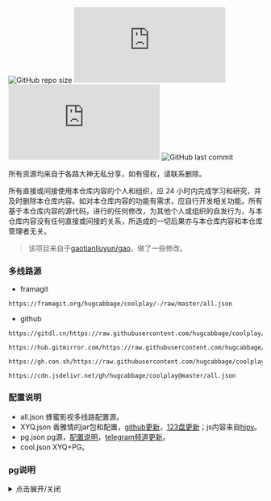 ![GitHub repo size](https://img.shields.io/github/repo-size/hugcabbage/coolplay)
![GitHub file size in bytes](https://img.shields.io/github/size/hugcabbage/coolplay/jar%2Fpg.jar?label=pg.jar%20size)
![GitHub file size in bytes](https://img.shields.io/github/size/hugcabbage/coolplay/jar%2FXYQ.jar?label=XYQ.jar%20size)
![GitHub last commit](https://img.shields.io/github/last-commit/hugcabbage/coolplay)

所有资源均来自于各路大神无私分享，如有侵权，请联系删除。

所有直接或间接使用本仓库内容的个人和组织，应 24 小时内完成学习和研究，并及时删除本仓库内容。如对本仓库内容的功能有需求，应自行开发相关功能。所有基于本仓库内容的源代码，进行的任何修改，为其他个人或组织的自发行为，与本仓库内容没有任何直接或间接的关系，所造成的一切后果亦与本仓库内容和本仓库管理者无关。

> 该项目来自于[gaotianliuyun/gao](https://github.com/gaotianliuyun/gao.git)，做了一些修改。

### 多线路源
- framagit
```text
https://framagit.org/hugcabbage/coolplay/-/raw/master/all.json
```
- github
```text
https://gitdl.cn/https://raw.githubusercontent.com/hugcabbage/coolplay/master/all.json
```
```text
https://hub.gitmirror.com/https://raw.githubusercontent.com/hugcabbage/coolplay/master/all.json
```
```text
https://gh.con.sh/https://raw.githubusercontent.com/hugcabbage/coolplay/master/all.json
```
```text
https://cdn.jsdelivr.net/gh/hugcabbage/coolplay@master/all.json
```

### 配置说明
- all.json 蜂蜜影视多线路配置源。
- XYQ.json 香雅情的jar包和配置，[github更新](https://github.com/xyq254245/xyqonlinerule.git)，[123盘更新](https://www.123pan.com/s/alSeVv-lGO0A.html)；js内容来自[hipy](https://github.com/hjdhnx/hipy-server.git)。
- pg.json pg源，[配置说明](#pg说明)，[telegram频道更新](https://t.me/s/PandaGroovePG)。
- cool.json XYQ+PG。

### pg说明
<details>
  <summary>点击展开/关闭</summary>

把zip文件解压缩到安卓设备的/sdcard/tvbox/JS/目录

复制lib/tokentemplate.json成为lib/tokenm.json，并填写必要的内容

特别提示：发现影视壳并不能加载最新的jar，如果遇到jar表现异常，或者最新的jar承诺的功能改进没有实现，请清除播放壳app的缓存后强杀播放壳后再试，清除方法1：在壳app的设置里点击“缓存”，清除方法2：设备的应用管理中，清除壳app的数据及缓存。

特别警告：迅雷云盘限制极为严格，不要尝试单token多用户异地使用，或多线程使用，随时可能封号。

可以透过配置中的“网盘及弹幕配置”的视频源来实现快捷方便的获取32位token及opentoken的功能。在“网盘及弹幕配置”中扫过任何一个OpenToken后，会自动激活“转存原画”功能

提示：如果遇到极速GO原画反复快速报错，不一定是被封号，可尝试杀掉播放器重启，或重启整个播放设备解决。

提示2：如果遇到“转存原画”速度被限制在2M左右，那么请尝试在阿里云盘APP里退出登录，然后重新登录，然后删除播放设备SD卡的TV目录，在播放器上重新扫码登录。

提示3：zip包内预置的aliproxy从jar内的assets改为zip内的aliproxy.gz，可以减少jar包对播放器内存的消耗，但因为aliproxy.gz的释出需要使用到壳上的proxy功能，所以如果播放设备安装了多个类似的播放器，可能导致aliproxy释放出错或运行出错。不要尝试在同一个播放设备上运行多个播放壳，也不要尝试把本jar加载到同一个播放设备的不同播放壳上。

tokenm.json格式说明：

```jsonc
{
"token":"这里填写阿里云盘的32位token，也可以不填写，在播放阿里云盘内容时会弹出窗口，点击QrCode，用阿里云盘app扫码",
"open_token":"这里填写通过alist或其他openapi提供方申请的280位aliyun openapi token，也可以不写，会自动隐藏转存原画",
"thread_limit":32, //这里是阿里云盘的GO代理的并发协程数或java代理的并发线程数，若遇到账号被限制并发数，请将此数值改为10
"is_vip":true, //是否是阿里云盘的VIP用户，设置为true后，使用vip_thread_limit设置的数值来并发加速。如本设置项目不是true，则自动隐藏“转存原画”
"vip_thread_limit":10, //这里是阿里云盘的转存原画(OpenToken)并发线程数，若遇到账号被限制并发数，请将此数值改为10
"quark_thread_limit":32, //这里是夸克网盘GO代理的并发协程数或java代理的并发线程数，若遇到账号被限制并发数，请将此数值改为10
"quark_vip_thread_limit":16, //这里是夸克网盘设置quark_is_vip:true之后的并发线程数，若遇到账号被限制并发数，请将此数值改为10
"quark_is_vip":false, //是否是夸克网盘的VIP用户，设置为true后，线程数受quark_vip_thread_limit控制
"vod_flags":"4k|4kz|auto", //这里是播放阿里云的画质选项，4k代表不转存原画（GO原画），4kz代表转存原画,其他都代表预览画质,可选的预览画质包括qhd,fhd,hd,sd,ld，
"quark_flags":"4kz|auto", //这里是播放夸克网盘的画质选项，4kz代表转存原画（GO原画），其他都代表转码画质,可选的预览画质包括4k,2k,super,high,low,normal
"uc_thread_limit":0,
"uc_is_vip":false,
"uc_flags":"4kz|auto",
"uc_vip_thread_limit":0,
"thunder_thread_limit":0,
"thunder_is_vip":false,
"thunder_vip_thread_limit":0,
"thunder_flags":"4k|4kz|auto",
"aliproxy":"这里填写外部的加速代理，用于在盒子性能不够的情况下，使用外部的加速代理来加速播放，可以不填写",
"proxy":"这里填写用于科学上网的地址，连接openapi或某些资源站可能会需要用到，可以不填写",
"open_api_url":"https://api.xhofe.top/alist/ali_open/token", //这是alist的openapi接口地址，也可使用其他openapi提供商的地址。
"danmu":true,//是否全局开启阿里云盘所有csp的弹幕支持，聚合类CSP仍需单独设置，例如Wogg, Wobg
"quark_danmu":true,//是否全局开启夸克网盘的所有csp的弹幕支持, 聚合类CSP仍需单独设置，例如Wogg, Wobg
"quark_cookie":"这里填写通过https://pan.quark.cn网站获取到的cookie，会很长，全数填入即可。"
"uc_cookie":"这里填写通过https://drive.uc.cn网站登录获取的cookie",
"thunder_username":"这里填入用户名或手机号，如果是手机号，记得是类似'+86 139123457'这样的格式，+86后有空格才对",
"thunder_password":"密码",
"thunder_captchatoken":"首次使用迅雷网盘时，需要使用app弹出的登陆地址去接码登录，并获取captchaToken，具体方法参考alist网站的文档:https://alist.nn.ci/zh/guide/drivers/thunder.html",
"pikpak_username":"PikPak网盘的用户名",
"pikpak_password":"PikPak网盘的密码",
"pikpak_flags":"4k|auto",
"pikpak_thread_limit":2,
"pikpak_vip_thread_limit":2,
"pikpak_proxy":"用于科学上网连接PikPak网盘的代理服务器地址",
"pikpak_proxy_onlyapi":false
}
```
</details>
